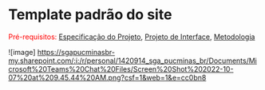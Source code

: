 # Template padrão do site

<span style="color:red">Pré-requisitos: <a href="2-Especificação do Projeto.md"> Especificação do Projeto</a></span>, <a href="3-Projeto de Interface.md"> Projeto de Interface</a>, <a href="4-Metodologia.md"> Metodologia</a>


![image] https://sgapucminasbr-my.sharepoint.com/:i:/r/personal/1420914_sga_pucminas_br/Documents/Microsoft%20Teams%20Chat%20Files/Screen%20Shot%202022-10-07%20at%209.45.44%20AM.png?csf=1&web=1&e=cc0bn8
